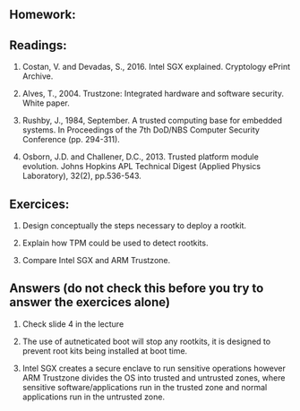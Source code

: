 ## Homework:

## Readings: 
1. Costan, V. and Devadas, S., 2016. Intel SGX explained. Cryptology ePrint Archive.

2. Alves, T., 2004. Trustzone: Integrated hardware and software security. White paper.

3. Rushby, J., 1984, September. A trusted computing base for embedded systems. In Proceedings of the 7th DoD/NBS Computer Security Conference (pp. 294-311).

4. Osborn, J.D. and Challener, D.C., 2013. Trusted platform module evolution. Johns Hopkins APL Technical Digest (Applied Physics Laboratory), 32(2), pp.536-543.

## Exercices:
1. Design conceptually the steps necessary to deploy a rootkit.

2. Explain how TPM could be used to detect rootkits.

3. Compare Intel SGX and ARM Trustzone.


 ## Answers (do not check this before you try to answer the exercices alone)

1. Check slide 4 in the lecture

2. The use of autneticated boot will stop any rootkits, it is designed to prevent root kits being installed at boot time.
  
3. Intel SGX creates a secure enclave to run sensitive operations however ARM Trustzone divides the OS into trusted and untrusted zones, where sensitive software/applications run in the trusted zone and normal applications run in the untrusted zone.


